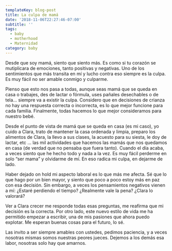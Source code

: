 ```yaml
---
templateKey: blog-post
title: La culpa de mamá
date: '2018-11-06T22:27:46-07:00'
subtitle: ''
tags:
  - baby
  - motherhood
  - Maternidad
category: baby
---
```

Desde que soy mamá, siento que siento más. Es como si tu corazón se mutiplicara de emociones, tanto positivas y negativas. Uno de los sentimientos que más transita en mí y lucho contra eso siempre es la culpa. Es muy fácil no ser amable conmigo y culparme.

Pienso que esto nos pasa a todas, aunque seas mamá que se queda en casa o trabajes, des de lactar o fórmula, uses pañales desechables o de tela… siempre va a existir la culpa. Considero que en decisiones de crianza no hay una respuesta correcta o incorrecta, es lo que mejor funcione para cada familia. Finalmente, todas hacemos lo que mejor consideramos para nuestro bebé.

Desde el punto de vista de mamá que se queda en casa (es mi caso), yo cuido a Clara, trato de mantener la casa ordenada y limpia, preparo los alimentos de Clara, la llevo a sus clases, la acuesto para su siesta, le doy de lactar, etc … las mil actividades que hacemos las mamás que nos quedamos en casa (de verdad que no pensaba que fuera tanto). Cuando el día acaba, a veces siento que he hecho todo y nada a la vez. Es muy fácil perderme en solo “ser mama” y olvidarme de mí. En eso radica mi culpa, en dejarme de lado.

Haber dejado on hold mi aspecto laboral es lo que más me afecta. Sé que lo que hago por un bien mayor, y siento que poco a poco estoy más en paz con esa decisión. Sin embargo, a veces los pensamientos negativos vienen a mí: ¿Estaré perdiendo el tiempo? ¿Realmente vale la pena? ¿Clara lo valorará?

Ver a Clara crecer me responde todas esas preguntas, me reafirma que mi decisión es la correcta. Por otro lado, este nuevo estilo de vida me ha permitido empezar a escribir, una de mis pasiones que ahora puedo explotar. Me esperan buenas cosas para el futuro, lo sé.

Las invito a ser siempre amables con ustedes, pedimos paciencia, y a veces nosotras mismas somos nuestras peores jueces. Dejemos a los demás esa labor, nosotras solo hay que amarnos.

